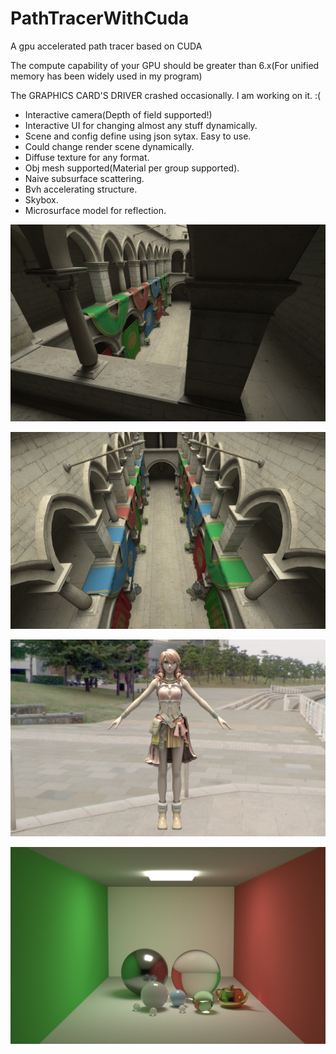 # PathTracerWithCuda

A gpu accelerated path tracer based on CUDA

The compute capability of your GPU should be greater than 6.x(For unified memory has been widely used in my program)

The GRAPHICS CARD'S DRIVER crashed occasionally. I am working on it. :(

* Interactive camera(Depth of field supported!)
* Interactive UI for changing almost any stuff dynamically.
* Scene and config define using json sytax. Easy to use.
* Could change render scene dynamically.
* Diffuse texture for any format.
* Obj mesh supported(Material per group supported).
* Naive subsurface scattering.
* Bvh accelerating structure.
* Skybox.
* Microsurface model for reflection.

![](https://github.com/BlauHimmel/PathTracerWithCuda/blob/bvh-cpu/Result/sample13.png)

![](https://github.com/BlauHimmel/PathTracerWithCuda/blob/bvh-cpu/Result/sample14.png)

![](https://github.com/BlauHimmel/PathTracerWithCuda/blob/bvh-cpu/Result/sample11.png)

![](https://github.com/BlauHimmel/PathTracerWithCuda/blob/bvh-cpu/Result/sample12.png)
